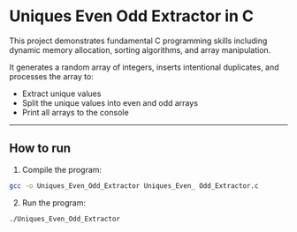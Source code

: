 # Uniques Even Odd Extractor in C

This project demonstrates fundamental C programming skills including dynamic memory allocation, sorting algorithms, and array manipulation.

It generates a random array of integers, inserts intentional duplicates, and processes the array to:
- Extract unique values
- Split the unique values into even and odd arrays
- Print all arrays to the console

---



## How to run

1. Compile the program:
```bash
gcc -o Uniques_Even_Odd_Extractor Uniques_Even_ Odd_Extractor.c
```
2. Run the program:
```bash
./Uniques_Even_Odd_Extractor
```
